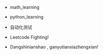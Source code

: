 - math_learning

- python_learning

- 自动化测试

- Leetcode Fighting!

- Dangshinianshao , ganyutianxiazhengxian!
